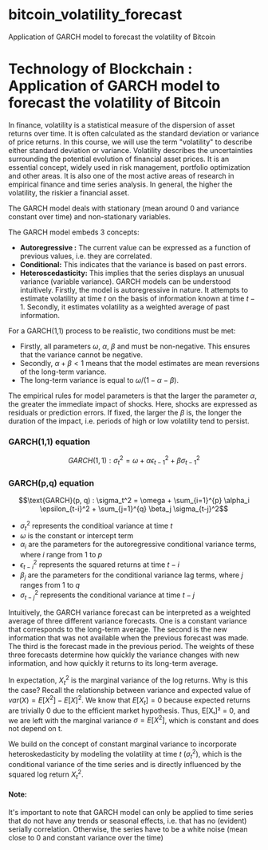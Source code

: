 # bitcoin_volatility_forecast
Application of GARCH model to forecast the volatility of Bitcoin
# Technology of Blockchain : Application of GARCH model to forecast the volatility of Bitcoin

In finance, volatility is a statistical measure of the dispersion of asset returns over time. It is often calculated as the standard deviation or variance of price returns. In this course, we will use the term "volatility" to describe either standard deviation or variance. Volatility describes the uncertainties surrounding the potential evolution of financial asset prices. It is an essential concept, widely used in risk management, portfolio optimization and other areas. It is also one of the most active areas of research in empirical finance and time series analysis. In general, the higher the volatility, the riskier a financial asset.

The GARCH model deals with stationary (mean around 0 and variance constant over time) and non-stationary variables.

The GARCH model embeds 3 concepts:
* **Autoregressive :** The current value can be expressed as a function of previous values, i.e. they are correlated. 
* **Conditional:** This indicates that the variance is based on past errors. 
* **Heteroscedasticity:** This implies that the series displays an unusual variance (variable variance).
GARCH models can be understood intuitively. Firstly, the model is autoregressive in nature. It attempts to estimate volatility at time $t$ on the basis of information known at time $t-1$. Secondly, it estimates volatility as a weighted average of past information.

For a GARCH(1,1) process to be realistic, two conditions must be met: 
* Firstly, all parameters $\omega$, $\alpha$, $\beta$ and must be non-negative. This ensures that the variance cannot be negative. 
* Secondly, $\alpha+\beta<1$ means that the model estimates are mean reversions of the long-term variance.
* The long-term variance is equal to $\omega/(1-\alpha-\beta)$.

The empirical rules for model parameters is that the larger the parameter $\alpha$, the greater the immediate impact of shocks. Here, shocks are expressed as residuals or prediction errors. If fixed, the larger the $\beta$ is, the longer the duration of the impact, i.e. periods of high or low volatility tend to persist.

### GARCH(1,1) equation 

$$GARCH(1,1): \sigma_{t}^{2} = \omega+\alpha\epsilon_{t-1}^{2}+\beta\sigma_{t-1}^{2}$$

### GARCH(p,q) equation

$$\text{GARCH}(p, q) : \sigma_t^2 = \omega + \sum_{i=1}^{p} \alpha_i \epsilon_{t-i}^2 + \sum_{j=1}^{q} \beta_j \sigma_{t-j}^2$$

* $\sigma_t^2$ represents the conditioal variance at time $t$
* $\omega$ is the constant or intercept term
* $\alpha_i$ are the parameters for the autoregressive conditional variance terms, where $i$ range from $1$ to $p$
* $\epsilon_{t-i}^2$ represents the squared returns at time $t-i$
* $\beta_j$ are the parameters for the conditional variance lag terms, where $j$ ranges from $1$ to $q$
* $\sigma_{t-j}^2$ represents the conditional variance at time $t-j$


Intuitively, the GARCH variance forecast can be interpreted as a weighted average of three different variance forecasts. One is a constant variance that corresponds to the long-term average. The second is the new information that was not available when the previous forecast was made. The third is the forecast made in the previous period. The weights of these three forecasts determine how quickly the variance changes with new information, and how quickly it returns to its long-term average.

In expectation, $X_t^2$ is the marginal variance of the log returns. Why is this the case? Recall the relationship between variance and expected value of $var(X) = E[X^2] - E[X]^2$. We know that $E[X_t] = 0$ because expected returns are trivially 0 due to the efficient market hypothesis. Thus, E[Xₜ]² = 0, and we are left with the marginal variance $\sigma = E[X^2]$, which is constant and does not depend on t.

We build on the concept of constant marginal variance to incorporate heteroskedasticity by modeling the volatility at time $t$ ($\sigma_t^2$), which is the conditional variance of the time series and is directly influenced by the squared log return $X_t^2$.

#### Note:

It's important to note that GARCH model can only be applied to time series that do not have any trends or seasonal effects, i.e. that has no (evident) serially correlation. Otherwise, the series have to be a white noise (mean close to 0 and constant variance over the time)
